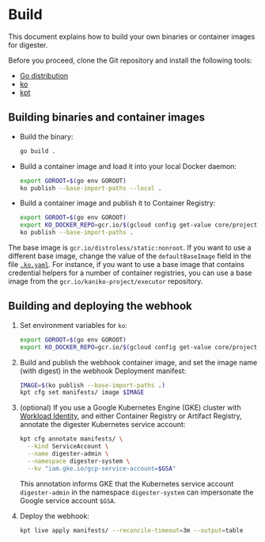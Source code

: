 # Build

This document explains how to build your own binaries or container images for
digester.

Before you proceed, clone the Git repository and install the following tools:

-   [Go distribution](https://golang.org/doc/install)
-   [ko](https://github.com/google/ko#installation)
-   [kpt](https://googlecontainertools.github.io/kpt/installation/)

## Building binaries and container images

-   Build the binary:

    ```bash
    go build .
    ```

-  Build a container image and load it into your local Docker daemon:

    ```bash
    export GOROOT=$(go env GOROOT)
    ko publish --base-import-paths --local .
    ```

-   Build a container image and publish it to Container Registry:

    ```bash
    export GOROOT=$(go env GOROOT)
    export KO_DOCKER_REPO=gcr.io/$(gcloud config get-value core/project)
    ko publish --base-import-paths .
    ```

The base image is `gcr.io/distroless/static:nonroot`. If you want to use a
different base image, change the value of the `defaultBaseImage` field in the
file [`.ko.yaml`](ko.yaml). For instance, if you want to use a base image that
contains credential helpers for a number of container registries, you can use a
base image from the `gcr.io/kaniko-project/executor` repository.

## Building and deploying the webhook

1.  Set environment variables for `ko`:

    ```bash
    export GOROOT=$(go env GOROOT)
    export KO_DOCKER_REPO=gcr.io/$(gcloud config get-value core/project)
    ```

2.  Build and publish the webhook container image, and set the image name (with
    digest) in the webhook Deployment manifest:

    ```bash
    IMAGE=$(ko publish --base-import-paths .)
    kpt cfg set manifests/ image $IMAGE
    ```

3.  (optional) If you use a Google Kubernetes Engine (GKE) cluster with
    [Workload Identity](workload-identity.md), and either Container Registry or
    Artifact Registry, annotate the digester Kubernetes service account:

    ```bash
    kpt cfg annotate manifests/ \
      --kind ServiceAccount \
      --name digester-admin \
      --namespace digester-system \
      --kv "iam.gke.io/gcp-service-account=$GSA"
    ```

    This annotation informs GKE that the Kubernetes service account
    `digester-admin` in the namespace `digester-system` can impersonate the
    Google service account `$GSA`.

4.  Deploy the webhook:

    ```bash
    kpt live apply manifests/ --reconcile-timeout=3m --output=table
    ```
